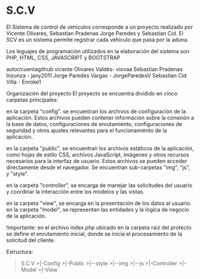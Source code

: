 # S.C.V
El Sistema de control de vehículos corresponde a un proyecto realizado por Vicente Olivares, Sebastian Pradenas
Jorge Paredes y Sebastian Cid. El SCV es un sistema permite registrar cada vehículo que pasa por la aduna. 

Los leguajes de programación utilizados en la elaboración del sistema son PHP, HTML, CSS, JAVASCRIPT y BOOTSTRAP

autor/cuentagithub
vicente Olivares Valdés- viovaa
Sebastian Pradenas Inzunza - jany2011
Jorge Paredes Vargas - JorgeParedesV
Sebastian Cid Villa - Enroke1

Organización del proyecto
El proyecto se encuentra dividido en cinco carpetas principales:

en la carpeta "config". se encuentran los archivos de configuración de la aplicación. Estos archivos pueden contener información sobre la conexión a la base de datos, configuraciones de enrutamiento, configuraciones de seguridad y otros ajustes relevantes para el funcionamiento de la aplicación.

en la carpeta "public", se encuentran los archivos estáticos de la aplicación, como hojas de estilo CSS, archivos JavaScript, imágenes y otros recursos necesarios para la interfaz de usuario. Estos archivos se pueden acceder directamente desde el navegador. Se encuentran sub-carpetas "img", "js", y "style".

en la carpeta "controller", se encarga de manejar las solicitudes del usuario y coordinar la interacción entre los modelos y las vistas.

en la carpeta "view", se encarga en la presentación de los datos al usuario. 
en la carpeta "model", se representan las entidades y la lógica de negocio de la aplicación.

!importante: en el archivo index.php ubicado en la carpeta raiz del protecto se define el enrutamiento inicial, donde se inicia el procesamiento de la solicitud del cliente.


Estructura:
>S.C.V
    >|-Config
    >|-Public
        >|--style
        >|--img
        >|--js
    >|-Controller
    >|-Model
    >|-View
 